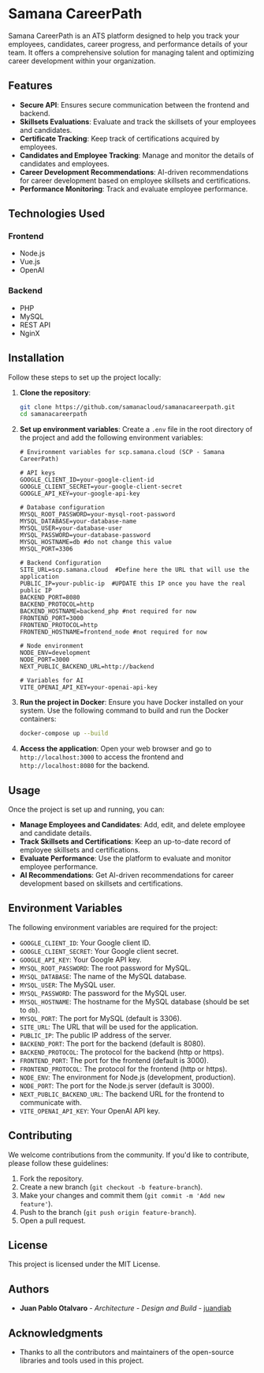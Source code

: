 # Samana CareerPath

Samana CareerPath is an ATS platform designed to help you track your employees, candidates, career progress, and performance details of your team. It offers a comprehensive solution for managing talent and optimizing career development within your organization.

## Features

- **Secure API**: Ensures secure communication between the frontend and backend.
- **Skillsets Evaluations**: Evaluate and track the skillsets of your employees and candidates.
- **Certificate Tracking**: Keep track of certifications acquired by employees.
- **Candidates and Employee Tracking**: Manage and monitor the details of candidates and employees.
- **Career Development Recommendations**: AI-driven recommendations for career development based on employee skillsets and certifications.
- **Performance Monitoring**: Track and evaluate employee performance.

## Technologies Used

### Frontend
- Node.js
- Vue.js
- OpenAI

### Backend
- PHP
- MySQL
- REST API
- NginX

## Installation

Follow these steps to set up the project locally:

1. **Clone the repository**:
    ```sh
    git clone https://github.com/samanacloud/samanacareerpath.git
    cd samanacareerpath
    ```

2. **Set up environment variables**:
    Create a `.env` file in the root directory of the project and add the following environment variables:

    ```plaintext
    # Environment variables for scp.samana.cloud (SCP - Samana CareerPath)

    # API keys
    GOOGLE_CLIENT_ID=your-google-client-id
    GOOGLE_CLIENT_SECRET=your-google-client-secret
    GOOGLE_API_KEY=your-google-api-key

    # Database configuration
    MYSQL_ROOT_PASSWORD=your-mysql-root-password
    MYSQL_DATABASE=your-database-name
    MYSQL_USER=your-database-user
    MYSQL_PASSWORD=your-database-password
    MYSQL_HOSTNAME=db #do not change this value
    MYSQL_PORT=3306

    # Backend Configuration
    SITE_URL=scp.samana.cloud  #Define here the URL that will use the application
    PUBLIC_IP=your-public-ip  #UPDATE this IP once you have the real public IP
    BACKEND_PORT=8080
    BACKEND_PROTOCOL=http
    BACKEND_HOSTNAME=backend_php #not required for now
    FRONTEND_PORT=3000
    FRONTEND_PROTOCOL=http
    FRONTEND_HOSTNAME=frontend_node #not required for now

    # Node environment
    NODE_ENV=development
    NODE_PORT=3000
    NEXT_PUBLIC_BACKEND_URL=http://backend

    # Variables for AI 
    VITE_OPENAI_API_KEY=your-openai-api-key
    ```

3. **Run the project in Docker**:
    Ensure you have Docker installed on your system. Use the following command to build and run the Docker containers:

    ```sh
    docker-compose up --build
    ```

4. **Access the application**:
    Open your web browser and go to `http://localhost:3000` to access the frontend and `http://localhost:8080` for the backend.

## Usage

Once the project is set up and running, you can:

- **Manage Employees and Candidates**: Add, edit, and delete employee and candidate details.
- **Track Skillsets and Certifications**: Keep an up-to-date record of employee skillsets and certifications.
- **Evaluate Performance**: Use the platform to evaluate and monitor employee performance.
- **AI Recommendations**: Get AI-driven recommendations for career development based on skillsets and certifications.

## Environment Variables

The following environment variables are required for the project:

- `GOOGLE_CLIENT_ID`: Your Google client ID.
- `GOOGLE_CLIENT_SECRET`: Your Google client secret.
- `GOOGLE_API_KEY`: Your Google API key.
- `MYSQL_ROOT_PASSWORD`: The root password for MySQL.
- `MYSQL_DATABASE`: The name of the MySQL database.
- `MYSQL_USER`: The MySQL user.
- `MYSQL_PASSWORD`: The password for the MySQL user.
- `MYSQL_HOSTNAME`: The hostname for the MySQL database (should be set to `db`).
- `MYSQL_PORT`: The port for MySQL (default is 3306).
- `SITE_URL`: The URL that will be used for the application.
- `PUBLIC_IP`: The public IP address of the server.
- `BACKEND_PORT`: The port for the backend (default is 8080).
- `BACKEND_PROTOCOL`: The protocol for the backend (http or https).
- `FRONTEND_PORT`: The port for the frontend (default is 3000).
- `FRONTEND_PROTOCOL`: The protocol for the frontend (http or https).
- `NODE_ENV`: The environment for Node.js (development, production).
- `NODE_PORT`: The port for the Node.js server (default is 3000).
- `NEXT_PUBLIC_BACKEND_URL`: The backend URL for the frontend to communicate with.
- `VITE_OPENAI_API_KEY`: Your OpenAI API key.

## Contributing

We welcome contributions from the community. If you'd like to contribute, please follow these guidelines:

1. Fork the repository.
2. Create a new branch (`git checkout -b feature-branch`).
3. Make your changes and commit them (`git commit -m 'Add new feature'`).
4. Push to the branch (`git push origin feature-branch`).
5. Open a pull request.

## License

This project is licensed under the MIT License.

## Authors

- **Juan Pablo Otalvaro** - *Architecture - Design and Build* - [juandiab](https://github.com/juandiab)

## Acknowledgments

- Thanks to all the contributors and maintainers of the open-source libraries and tools used in this project.
